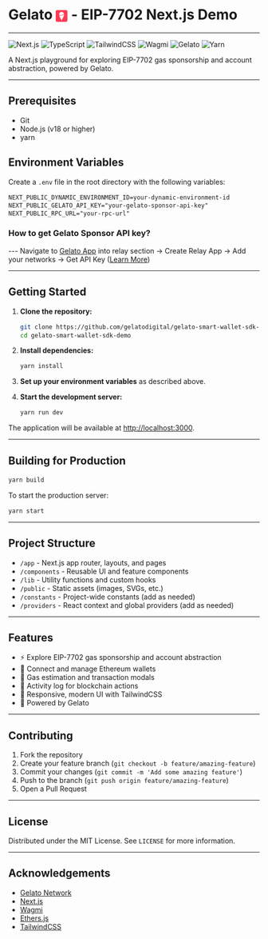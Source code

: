 # Gelato <img src="./public/gelato-icon.svg" alt="Logo" width="24" align="center" /> - EIP-7702 Next.js Demo

<hr/>

![Next.js](https://img.shields.io/badge/-Next.js-000000?style=for-the-badge&logo=next.js&logoColor=white)
![TypeScript](https://img.shields.io/badge/-TypeScript-007ACC?style=for-the-badge&logo=typescript&logoColor=white)
![TailwindCSS](https://img.shields.io/badge/-TailwindCSS-38B2AC?style=for-the-badge&logo=tailwind-css&logoColor=white)
![Wagmi](https://img.shields.io/badge/Wagmi-FFD700?style=for-the-badge&logo=ethereum&logoColor=black)
![Gelato](https://img.shields.io/badge/Gelato-FF4A4A?style=for-the-badge&logo=gelato&logoColor=white)
![Yarn](https://img.shields.io/badge/yarn-yellow?style=for-the-badge&logo=yarn&logoColor=white)

A Next.js playground for exploring EIP-7702 gas sponsorship and account abstraction, powered by Gelato.

---

## Prerequisites

- Git
- Node.js (v18 or higher)
- yarn

## Environment Variables

Create a `.env` file in the root directory with the following variables:

```env
NEXT_PUBLIC_DYNAMIC_ENVIRONMENT_ID=your-dynamic-environment-id
NEXT_PUBLIC_GELATO_API_KEY="your-gelato-sponsor-api-key"
NEXT_PUBLIC_RPC_URL="your-rpc-url"
```

### How to get Gelato Sponsor API key?

--- Navigate to [Gelato App](https://app.gelato.network) into relay section -> Create Relay App -> Add your networks -> Get API Key ([Learn More](https://docs.gelato.network/web3-services/relay/quick-start/sponsored-calls))

---

## Getting Started

1. **Clone the repository:**

   ```sh
   git clone https://github.com/gelatodigital/gelato-smart-wallet-sdk-demo.git
   cd gelato-smart-wallet-sdk-demo
   ```

2. **Install dependencies:**

   ```sh
   yarn install
   ```

3. **Set up your environment variables** as described above.

4. **Start the development server:**
   ```sh
   yarn run dev
   ```

The application will be available at [http://localhost:3000](http://localhost:3000).

---

## Building for Production

```sh
yarn build
```

To start the production server:

```sh
yarn start
```

---

## Project Structure

- `/app` - Next.js app router, layouts, and pages
- `/components` - Reusable UI and feature components
- `/lib` - Utility functions and custom hooks
- `/public` - Static assets (images, SVGs, etc.)
- `/constants` - Project-wide constants (add as needed)
- `/providers` - React context and global providers (add as needed)

---

## Features

- ⚡ Explore EIP-7702 gas sponsorship and account abstraction
- 🔗 Connect and manage Ethereum wallets
- 🧮 Gas estimation and transaction modals
- 📜 Activity log for blockchain actions
- 🎨 Responsive, modern UI with TailwindCSS
- 🦄 Powered by Gelato

---

## Contributing

1. Fork the repository
2. Create your feature branch (`git checkout -b feature/amazing-feature`)
3. Commit your changes (`git commit -m 'Add some amazing feature'`)
4. Push to the branch (`git push origin feature/amazing-feature`)
5. Open a Pull Request

---

## License

Distributed under the MIT License. See `LICENSE` for more information.

---

## Acknowledgements

- [Gelato Network](https://www.gelato.network/)
- [Next.js](https://nextjs.org/)
- [Wagmi](https://wagmi.sh/)
- [Ethers.js](https://docs.ethers.org/)
- [TailwindCSS](https://tailwindcss.com/)
